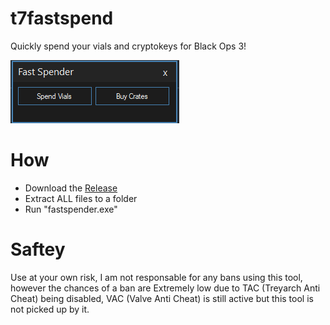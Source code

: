 # t7fastspend
Quickly spend your vials and cryptokeys for Black Ops 3!

![Alt text](https://github.com/ssnob/t7fastspend/blob/main/fast%20spender.png?raw=true)

# How
* Download the [Release](https://github.com/ssnob/t7fastspend/releases/download/v1/Fast.Spender.zip)
* Extract ALL files to a folder
* Run "fastspender.exe"

# Saftey
Use at your own risk, I am not responsable for any bans using this tool, however the chances of a ban are Extremely low due to TAC (Treyarch Anti Cheat) being disabled, VAC (Valve Anti Cheat) is still active but this tool is not picked up by it.
